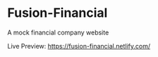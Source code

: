 # Fusion-Financial
A mock financial company website

Live Preview: https://fusion-financial.netlify.com/
